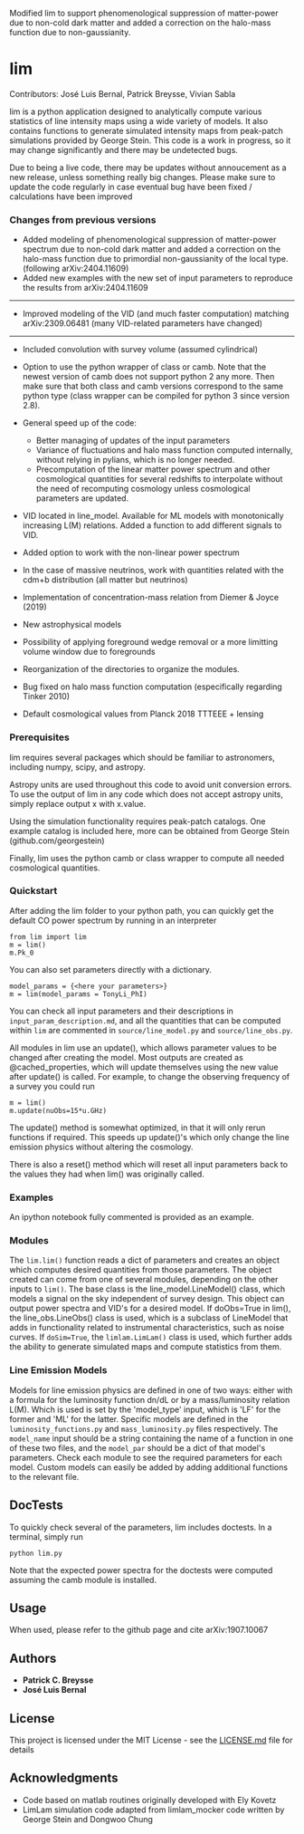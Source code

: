 Modified lim to support phenomenological suppression of matter-power due to non-cold dark matter and added a correction on the halo-mass function due to non-gaussianity. 

# lim

Contributors: José Luis Bernal, Patrick Breysse, Vivian Sabla

lim is a python application designed to analytically compute various statistics of line intensity maps using a wide variety of models.  It also contains functions to generate simulated intensity maps from peak-patch simulations provided by George Stein.  This code is a work in progress, so it may change significantly and there may be undetected bugs.

Due to being a live code, there may be updates without annoucement as a new release, unless something really big changes. Please make sure to update the code regularly in case eventual bug have been fixed / calculations have been improved

### Changes from previous versions

- Added modeling of phenomenological suppression of matter-power spectrum due to non-cold dark matter and added a correction on the halo-mass function due to primordial non-gaussianity of the local type. (following arXiv:2404.11609)
- Added new examples with the new set of input parameters to reproduce the results from arXiv:2404.11609
  
-----------------------------

- Improved modeling of the VID (and much faster computation) matching arXiv:2309.06481 (many VID-related parameters have changed)
  
----------------------------

- Included convolution with survey volume (assumed cylindrical)

- Option to use the python wrapper of class or camb. Note that the newest version of camb does not support python 2 any more. Then make sure that both class and camb versions correspond to the same python type (class wrapper can be compiled for python 3 since version 2.8).

- General speed up of the code:
    - Better managing of updates of the input parameters
    - Variance of fluctuations and halo mass function computed internally, without relying in pylians, which is no longer needed.
    - Precomputation of the linear matter power spectrum and other cosmological quantities for several redshifts to interpolate without the need of recomputing cosmology unless cosmological parameters are updated.
    
- VID located in line_model. Available for ML models with monotonically increasing L(M) relations. Added a function to add different signals to VID.

- Added option to work with the non-linear power spectrum

- In the case of massive neutrinos, work with quantities related with the cdm+b distribution (all matter but neutrinos)

- Implementation of concentration-mass relation from Diemer & Joyce (2019)

- New astrophysical models

- Possibility of applying foreground wedge removal or a more limitting volume window due to foregrounds
    
- Reorganization of the directories to organize the modules.

- Bug fixed on halo mass function computation (especifically regarding Tinker 2010)

- Default cosmological values from Planck 2018 TTTEEE + lensing

### Prerequisites

lim requires several packages which should be familiar to astronomers, including numpy, scipy, and astropy.  

Astropy units are used throughout this code to avoid unit conversion errors. To use the output of lim in any code which does not accept astropy units, simply replace output x with x.value.

Using the simulation functionality requires peak-patch catalogs.  One example catalog is included here, more can be obtained from George Stein (github.com/georgestein)

Finally, lim uses the python camb or class wrapper to compute all needed cosmological quantities. 

### Quickstart

After adding the lim folder to your python path, you can quickly get the default CO power spectrum by running in an interpreter

```
from lim import lim
m = lim()
m.Pk_0
```

You can also set parameters directly with a dictionary. 

```
model_params = {<here your parameters>}
m = lim(model_params = TonyLi_PhI)
```

You can check all input parameters and their descriptions in `input_param_description.md`, and all the quantities that can be computed within `lim` are commented in `source/line_model.py` and `source/line_obs.py`.

All modules in lim use an update(), which allows parameter values to be changed after creating the model.  Most outputs are created as @cached_properties, which will update themselves using the new value after update() is called.  For example, to change the observing frequency of a survey you could run

```
m = lim()
m.update(nuObs=15*u.GHz)

```

The update() method is somewhat optimized, in that it will only rerun functions if required.  This speeds up update()'s which only change the line emission physics without altering the cosmology.

There is also a reset() method which will reset all input parameters back to the values they had when lim() was originally called.

### Examples

An ipython notebook fully commented is provided as an example. 

### Modules

The `lim.lim()` function reads a dict of parameters and creates an object which computes desired quantities from those parameters.  The object created can come from one of several modules, depending on the other inputs to `lim()`.  The base class is the line_model.LineModel() class, which models a signal on the sky independent of survey design.  This object can output power spectra and VID's for a desired model.  If doObs=True in lim(), the line_obs.LineObs() class is used, which is a subclass of LineModel that adds in functionality related to instrumental characteristics, such as noise curves.  If `doSim=True`, the `limlam.LimLam()` class is used, which further adds the ability to generate simulated maps and compute statistics from them.

### Line Emission Models

Models for line emission physics are defined in one of two ways: either with a formula for the luminosity function dn/dL or by a mass/luminosity relation L(M).  Which is used is set by the 'model_type' input, which is 'LF' for the former and 'ML' for the latter.  Specific models are defined in the `luminosity_functions.py` and `mass_luminosity.py` files respectively.  The `model_name` input should be a string containing the name of a function in one of these two files, and the `model_par` should be a dict of that model's parameters. Check each module to see the required parameters for each model. Custom models can easily be added by adding additional functions to the relevant file.

## DocTests

To quickly check several of the parameters, lim includes doctests.  In a terminal, simply run

```
python lim.py
```

Note that the expected power spectra for the doctests were computed assuming the camb module is installed.  


## Usage

When used, please refer to the github page and cite arXiv:1907.10067


## Authors

* **Patrick C. Breysse**
* **José Luis Bernal**

## License

This project is licensed under the MIT License - see the [LICENSE.md](LICENSE.md) file for details

## Acknowledgments

* Code based on matlab routines originally developed with Ely Kovetz
* LimLam simulation code adapted from limlam_mocker code written by George Stein and Dongwoo Chung



